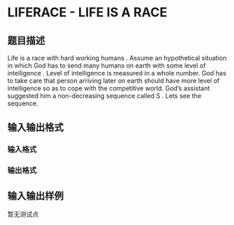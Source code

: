 # LIFERACE - LIFE IS A RACE

## 题目描述

Life is a race with hard working humans . Assume an hypothetical situation in which God has to send many humans on earth with some level of intelligence . Level of intelligence is measured in a whole number. God has to take care that person arriving later on earth should have more level of intelligence so as to cope with the competitive world. God’s assistant suggested him a non-decreasing sequence called S . Lets see the sequence.

## 输入输出格式

### 输入格式

### 输出格式

## 输入输出样例

暂无测试点

